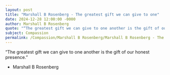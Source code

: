 ```yaml
---
layout: post
title: "Marshall B Rosenberg - The greatest gift we can give to one"
date: 2024-12-28 12:00:00 -0000
author: Marshall B Rosenberg
quote: "“The greatest gift we can give to one another is the gift of our honest presence.”"
subject: Compassion
permalink: /Compassion/Marshall B Rosenberg/Marshall B Rosenberg - The greatest gift we can give to one
---
```


“The greatest gift we can give to one another is the gift of our honest presence.”

- Marshall B Rosenberg
